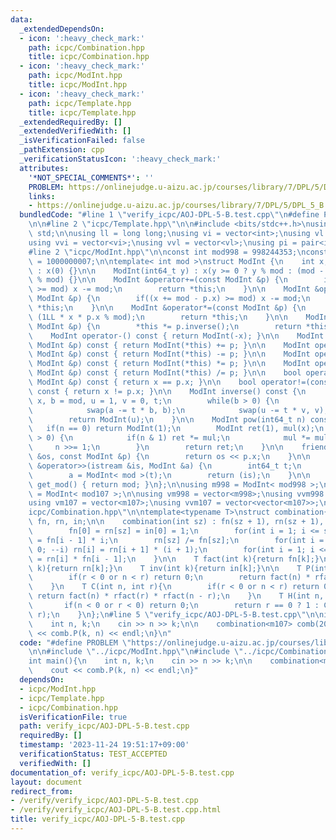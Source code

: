 ```yaml
---
data:
  _extendedDependsOn:
  - icon: ':heavy_check_mark:'
    path: icpc/Combination.hpp
    title: icpc/Combination.hpp
  - icon: ':heavy_check_mark:'
    path: icpc/ModInt.hpp
    title: icpc/ModInt.hpp
  - icon: ':heavy_check_mark:'
    path: icpc/Template.hpp
    title: icpc/Template.hpp
  _extendedRequiredBy: []
  _extendedVerifiedWith: []
  _isVerificationFailed: false
  _pathExtension: cpp
  _verificationStatusIcon: ':heavy_check_mark:'
  attributes:
    '*NOT_SPECIAL_COMMENTS*': ''
    PROBLEM: https://onlinejudge.u-aizu.ac.jp/courses/library/7/DPL/5/DPL_5_B
    links:
    - https://onlinejudge.u-aizu.ac.jp/courses/library/7/DPL/5/DPL_5_B
  bundledCode: "#line 1 \"verify_icpc/AOJ-DPL-5-B.test.cpp\"\n#define PROBLEM \"https://onlinejudge.u-aizu.ac.jp/courses/library/7/DPL/5/DPL_5_B\"\
    \n\n#line 2 \"icpc/Template.hpp\"\n\n#include <bits/stdc++.h>\nusing namespace\
    \ std;\n\nusing ll = long long;\nusing vi = vector<int>;\nusing vl = vector<ll>;\n\
    using vvi = vector<vi>;\nusing vvl = vector<vl>;\nusing pi = pair<int, int>;\n\
    #line 2 \"icpc/ModInt.hpp\"\n\nconst int mod998 = 998244353;\nconst int mod107\
    \ = 1000000007;\n\ntemplate< int mod >\nstruct ModInt {\n    int x;\n\n    ModInt()\
    \ : x(0) {}\n\n    ModInt(int64_t y) : x(y >= 0 ? y % mod : (mod - (-y) % mod)\
    \ % mod) {}\n\n    ModInt &operator+=(const ModInt &p) {\n        if((x += p.x)\
    \ >= mod) x -= mod;\n        return *this;\n    }\n\n    ModInt &operator-=(const\
    \ ModInt &p) {\n        if((x += mod - p.x) >= mod) x -= mod;\n        return\
    \ *this;\n    }\n\n    ModInt &operator*=(const ModInt &p) {\n        x = (int)\
    \ (1LL * x * p.x % mod);\n        return *this;\n    }\n\n    ModInt &operator/=(const\
    \ ModInt &p) {\n        *this *= p.inverse();\n        return *this;\n    }\n\n\
    \    ModInt operator-() const { return ModInt(-x); }\n\n    ModInt operator+(const\
    \ ModInt &p) const { return ModInt(*this) += p; }\n\n    ModInt operator-(const\
    \ ModInt &p) const { return ModInt(*this) -= p; }\n\n    ModInt operator*(const\
    \ ModInt &p) const { return ModInt(*this) *= p; }\n\n    ModInt operator/(const\
    \ ModInt &p) const { return ModInt(*this) /= p; }\n\n    bool operator==(const\
    \ ModInt &p) const { return x == p.x; }\n\n    bool operator!=(const ModInt &p)\
    \ const { return x != p.x; }\n\n    ModInt inverse() const {\n        int a =\
    \ x, b = mod, u = 1, v = 0, t;\n        while(b > 0) {\n            t = a / b;\n\
    \            swap(a -= t * b, b);\n            swap(u -= t * v, v);\n        }\n\
    \        return ModInt(u);\n    }\n\n    ModInt pow(int64_t n) const {\n     \
    \   if(n == 0) return ModInt(1);\n        ModInt ret(1), mul(x);\n        while(n\
    \ > 0) {\n            if(n & 1) ret *= mul;\n            mul *= mul;\n       \
    \     n >>= 1;\n        }\n        return ret;\n    }\n\n    friend ostream &operator<<(ostream\
    \ &os, const ModInt &p) {\n        return os << p.x;\n    }\n\n    friend istream\
    \ &operator>>(istream &is, ModInt &a) {\n        int64_t t;\n        is >> t;\n\
    \        a = ModInt< mod >(t);\n        return (is);\n    }\n\n    static int\
    \ get_mod() { return mod; }\n};\n\nusing m998 = ModInt< mod998 >;\nusing m107\
    \ = ModInt< mod107 >;\n\nusing vm998 = vector<m998>;\nusing vvm998 = vector<vector<m998>>;\n\
    using vm107 = vector<m107>;\nusing vvm107 = vector<vector<m107>>;\n#line 2 \"\
    icpc/Combination.hpp\"\n\ntemplate<typename T>\nstruct combination{\n    vector<T>\
    \ fn, rn, in;\n\n    combination(int sz) : fn(sz + 1), rn(sz + 1), in(sz + 1){\n\
    \        fn[0] = rn[sz] = in[0] = 1;\n        for(int i = 1; i <= sz; ++i) fn[i]\
    \ = fn[i - 1] * i;\n        rn[sz] /= fn[sz];\n        for(int i = sz - 1; i >=\
    \ 0; --i) rn[i] = rn[i + 1] * (i + 1);\n        for(int i = 1; i <= sz; ++i) in[i]\
    \ = rn[i] * fn[i - 1];\n    }\n\n    T fact(int k){return fn[k];}\n    T rfact(int\
    \ k){return rn[k];}\n    T inv(int k){return in[k];}\n\n    T P(int n, int r){\n\
    \        if(r < 0 or n < r) return 0;\n        return fact(n) * rfact(n - r);\n\
    \    }\n    T C(int n, int r){\n        if(r < 0 or n < r) return 0;\n       \
    \ return fact(n) * rfact(r) * rfact(n - r);\n    }\n    T H(int n, int r){\n \
    \       if(n < 0 or r < 0) return 0;\n        return r == 0 ? 1 : C(n + r - 1,\
    \ r);\n    }\n};\n#line 5 \"verify_icpc/AOJ-DPL-5-B.test.cpp\"\n\nint main(){\n\
    \    int n, k;\n    cin >> n >> k;\n\n    combination<m107> comb(2010);\n    cout\
    \ << comb.P(k, n) << endl;\n}\n"
  code: "#define PROBLEM \"https://onlinejudge.u-aizu.ac.jp/courses/library/7/DPL/5/DPL_5_B\"\
    \n\n#include \"../icpc/ModInt.hpp\"\n#include \"../icpc/Combination.hpp\"\n\n\
    int main(){\n    int n, k;\n    cin >> n >> k;\n\n    combination<m107> comb(2010);\n\
    \    cout << comb.P(k, n) << endl;\n}"
  dependsOn:
  - icpc/ModInt.hpp
  - icpc/Template.hpp
  - icpc/Combination.hpp
  isVerificationFile: true
  path: verify_icpc/AOJ-DPL-5-B.test.cpp
  requiredBy: []
  timestamp: '2023-11-24 19:51:17+09:00'
  verificationStatus: TEST_ACCEPTED
  verifiedWith: []
documentation_of: verify_icpc/AOJ-DPL-5-B.test.cpp
layout: document
redirect_from:
- /verify/verify_icpc/AOJ-DPL-5-B.test.cpp
- /verify/verify_icpc/AOJ-DPL-5-B.test.cpp.html
title: verify_icpc/AOJ-DPL-5-B.test.cpp
---
```

